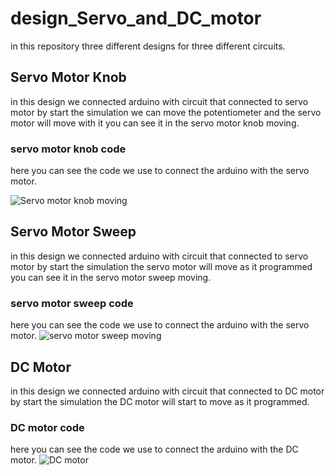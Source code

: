 # design_Servo_and_DC_motor
in this repository three different designs for three different circuits.

## Servo Motor Knob
in this design we connected arduino with circuit that connected to servo motor by start the simulation we can move the potentiometer and the servo motor will move with it you can see it in the servo motor knob moving.

### servo motor knob code
here you can see the code we use to connect the arduino with the servo motor.

![Servo motor knob moving](https://github.com/AbdulazizAlrizqi/design_Servo_and_DC_motor/assets/123216043/ae48f182-8770-4a36-8a92-219e90e3a268)


## Servo Motor Sweep
in this design we connected arduino with circuit that connected to servo motor by start the simulation the servo motor will move as it programmed you can see it in the servo motor sweep moving.

### servo motor sweep code
here you can see the code we use to connect the arduino with the servo motor.
![servo motor sweep moving](https://github.com/AbdulazizAlrizqi/design_Servo_and_DC_motor/assets/123216043/b370e184-cf6b-433f-a186-aa9bddf44319)



## DC Motor
in this design we connected arduino with circuit that connected to DC motor by start the simulation the DC motor will start to move as it programmed.

### DC motor code
here you can see the code we use to connect the arduino with the DC motor.
![DC motor](https://github.com/AbdulazizAlrizqi/design_Servo_and_DC_motor/assets/123216043/d421d3d8-4ed7-4cf6-b414-cee5b6862e08)
